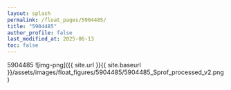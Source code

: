 ```yaml
---
layout: splash
permalink: /float_pages/5904485/
title: "5904485"
author_profile: false
last_modified_at: 2025-06-13
toc: false
---
```

 
5904485
![img-png]({{ site.url }}{{ site.baseurl }}/assets/images/float_figures/5904485/5904485_Sprof_processed_v2.png)